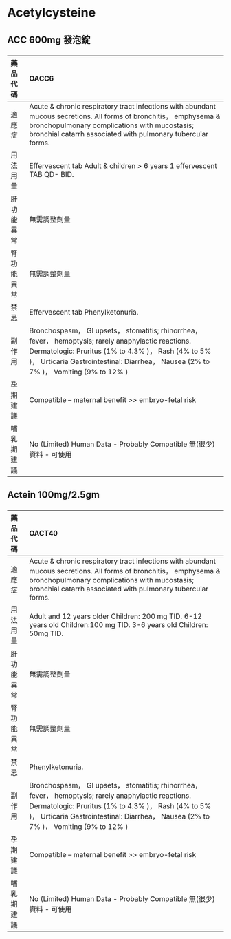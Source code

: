 # Acetylcysteine

## ACC 600mg 發泡錠

##### 

| 藥品代碼   | OACC6                                                                                                                                                                                                                                              |
|:-----------|:---------------------------------------------------------------------------------------------------------------------------------------------------------------------------------------------------------------------------------------------------|
| 適應症     | Acute & chronic respiratory tract infections with abundant mucous secretions. All forms of bronchitis， emphysema & bronchopulmonary complications with mucostasis; bronchial catarrh associated with pulmonary tubercular forms.                  |
| 用法用量   | Effervescent tab Adult & children > 6 years 1 effervescent TAB QD- BID.                                                                                                                                                                            |
| 肝功能異常 | 無需調整劑量                                                                                                                                                                                                                                       |
| 腎功能異常 | 無需調整劑量                                                                                                                                                                                                                                       |
| 禁忌       | Effervescent tab Phenylketonuria.                                                                                                                                                                                                                  |
| 副作用     | Bronchospasm， GI upsets， stomatitis; rhinorrhea， fever， hemoptysis; rarely anaphylactic reactions. Dermatologic: Pruritus (1% to 4.3% )， Rash (4% to 5% )， Urticaria Gastrointestinal: Diarrhea， Nausea (2% to 7% )， Vomiting (9% to 12% ) |
| 孕期建議   | Compatible – maternal benefit >> embryo-fetal risk                                                                                                                                                                                                 |
| 哺乳期建議 | No (Limited) Human Data - Probably Compatible 無(很少)資料 - 可使用                                                                                                                                                                                |

## Actein 100mg/2.5gm

##### 

| 藥品代碼   | OACT40                                                                                                                                                                                                                                             |
|:-----------|:---------------------------------------------------------------------------------------------------------------------------------------------------------------------------------------------------------------------------------------------------|
| 適應症     | Acute & chronic respiratory tract infections with abundant mucous secretions. All forms of bronchitis， emphysema & bronchopulmonary complications with mucostasis; bronchial catarrh associated with pulmonary tubercular forms.                  |
| 用法用量   | Adult and 12 years older Children: 200 mg TID. 6-12 years old Children:100 mg TID. 3-6 years old Children: 50mg TID.                                                                                                                               |
| 肝功能異常 | 無需調整劑量                                                                                                                                                                                                                                       |
| 腎功能異常 | 無需調整劑量                                                                                                                                                                                                                                       |
| 禁忌       | Phenylketonuria.                                                                                                                                                                                                                                   |
| 副作用     | Bronchospasm， GI upsets， stomatitis; rhinorrhea， fever， hemoptysis; rarely anaphylactic reactions. Dermatologic: Pruritus (1% to 4.3% )， Rash (4% to 5% )， Urticaria Gastrointestinal: Diarrhea， Nausea (2% to 7% )， Vomiting (9% to 12% ) |
| 孕期建議   | Compatible – maternal benefit >> embryo-fetal risk                                                                                                                                                                                                 |
| 哺乳期建議 | No (Limited) Human Data - Probably Compatible 無(很少)資料 - 可使用                                                                                                                                                                                |

